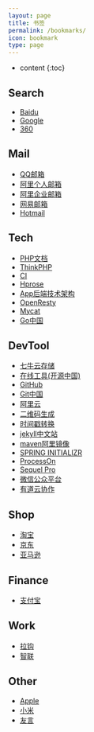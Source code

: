 ```yaml
---
layout: page
title: 书签
permalink: /bookmarks/
icon: bookmark
type: page
---
```


* content
{:toc}

## Search

* <a href="https://www.baidu.com" target="_blank" title="baidu">Baidu</a>
* <a href="https://www.google.com" target="_blank" title="google">Google</a>
* <a href="https://www.so.com/" target="_blank" title="360">360</a>

## Mail

* <a href="https://mail.qq.com/cgi-bin/loginpage?lang=zh_CN" target="_blank" title="qq">QQ邮箱</a>
* <a href="https://mail.aliyun.com/alimail/auth/login" target="_blank" title="ali">阿里个人邮箱</a>
* <a href="https://mail.mxhichina.com/?lang=zh_CN" target="_blank" title="ali-qiye">阿里企业邮箱</a>
* <a href="http://mail.163.com/" target="_blank" title="163">网易邮箱</a>
* <a href="https://outlook.live.com/owa/" target="_blank" title="hotmail">Hotmail</a>

## Tech

* <a href="http://php.net/manual/zh/" target="_blank" title="PHP文档">PHP文档</a>
* <a href="http://www.thinkphp.cn/" target="_blank" title="thinkphp">ThinkPHP</a>
* <a href="http://codeigniter.org.cn/" target="_blank" title="CI">CI</a>
* <a href="http://www.hprose.com/" target="_blank">Hprose</a>
* <a href="http://blog.csdn.net/column/details/mobilebackend.html" target="_blank">App后端技术架构</a>
* <a href="https://openresty.org/cn/" target="_blank">OpenResty</a>
* <a href="http://www.mycat.org.cn/" target="_blank">Mycat</a>
* <a href="https://golang.google.cn/" target="_blank">Go中国</a>

## DevTool

* <a href="https://portal.qiniu.com/signin" target="_blank" title="七牛">七牛云存储</a>
* <a href="http://tool.oschina.net/" target="_blank" title="在线工具">在线工具(开源中国)</a>
* <a href="https://github.com/" target="_blank" title="GitHub">GitHub</a>
* <a href="https://git.oschina.net/" target="_blank" title="git">Git中国</a>
* <a href="https://www.aliyun.com/" target="_blank" title="阿里云">阿里云</a>
* <a href="http://cli.im/url" target="_blank" title="二维码">二维码生成</a>
* <a href="http://tool.chinaz.com/Tools/unixtime.aspx" target="_blank" title="时间戳">时间戳转换</a>
* <a href="http://jekyll.com.cn/" target="_blank" title="jekyll">jekyll中文站</a>
* <a href="http://maven.aliyun.com/nexus/#welcome" target="_blank">maven阿里镜像</a>
* <a href="https://start.spring.io/" target="_blank">SPRING INITIALIZR</a>
* <a href="https://www.processon.com" target="_blank">ProcessOn</a>
* <a href="http://www.sequelpro.com/" target="_blank">Sequel Pro</a>
* <a href="https://mp.weixin.qq.com/" target="_blank">微信公众平台</a>
* <a href="https://note.youdao.com/group" target="_blank">有道云协作</a>

## Shop

* <a href="https://www.taobao.com/" target="_blank" title="淘宝">淘宝</a>
* <a href="https://www.jd.com/" target="_blank" title="京东">京东</a>
* <a href="https://www.amazon.cn/" target="_blank" title="亚马逊">亚马逊</a>

## Finance

* <a href="https://www.alipay.com/" target="_blank" title="支付宝">支付宝</a>

## Work

* <a href="https://www.lagou.com/" target="_blank" title="拉钩">拉钩</a>
* <a href="http://www.zhaopin.com/" target="_blank" title="智联">智联</a>

## Other

* <a href="http://www.apple.com/cn/" target="_blank" title="apple">Apple</a>
* <a href="http://www.mi.com/" target="_blank" title="mi">小米</a>
* <a href="http://www.uyan.cc/sites" target="_blank" title="友言">友言</a>
